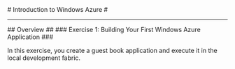 ﻿<a name="Title" />
# Introduction to Windows Azure #

---
<a name="Overview" />
## Overview ##

<a name="Exercise1" />
### Exercise 1: Building Your First Windows Azure Application ###

In this exercise, you create a guest book application and execute it in the local development fabric.
